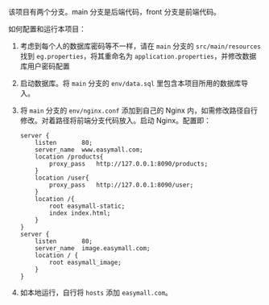 该项目有两个分支。main 分支是后端代码，front 分支是前端代码。

如何配置和运行本项目：

1. 考虑到每个人的数据库密码等不一样，请在 `main` 分支的 `src/main/resources` 找到 `eg.properties`，将其重命名为 `application.properties`，并修改数据库用户密码配置

2. 启动数据库。将 `main` 分支的 `env/data.sql` 里包含本项目所用的数据库导入。

3. 将 `main` 分支的 `env/nginx.conf` 添加到自己的 Nginx 内，如需修改路径自行修改。对着路径将前端分支代码放入。启动 Nginx。配置即：

   ```nginx
   server {
       listen       80;
       server_name  www.easymall.com;
       location /products{
           proxy_pass	http://127.0.0.1:8090/products;
       }      
       location /user{
           proxy_pass	http://127.0.0.1:8090/user;
       }
       location /{
           root easymall-static;
           index index.html;
       }
   }
   server {
       listen		80;
       server_name	image.easymall.com;
       location / {
           root easymall_image;
       }
   }
   ```

4. 如本地运行，自行将 `hosts` 添加 `easymall.com`。

